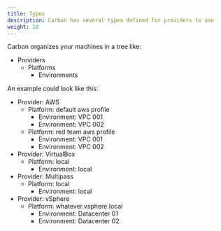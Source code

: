 ```yaml
---
title: Types
description: Carbon has several types defined for providers to use
weight: 10
---
```


Carbon organizes your machines in a tree like:

- Providers
  - Platforms
    - Environments

An example could look like this:

- Provider: AWS
  - Platform: default aws profile
    - Environment: VPC 001
    - Environment: VPC 002
  - Platform: red team aws profile
      - Environment: VPC 001
      - Environment: VPC 002
- Provider: VirtualBox
    - Platform: local
        - Environment: local
- Provider: Multipass
    - Platform: local
        - Environment: local
- Provider: vSphere
    - Platform: whatever.vsphere.local
        - Environment: Datacenter 01
        - Environment: Datacenter 02